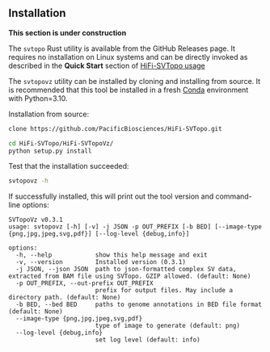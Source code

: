 ## Installation 
**This section is under construction**

The `svtopo` Rust utility is available from the GitHub Releases page. It requires no installation on Linux systems and can be directly invoked as described in the **Quick Start** section of [HiFi-SVTopo usage](docs/svtopo_usage.md)


The `svtopovz` utility can be installed by cloning and installing from source. It is recommended that this tool be installed in a fresh [Conda](https://conda.io/projects/conda/en/latest/index.html) environment with Python=3.10.

Installation from source:
```bash
clone https://github.com/PacificBiosciences/HiFi-SVTopo.git

cd HiFi-SVTopo/HiFi-SVTopoVz/
python setup.py install
```

Test that the installation succeeded:
```bash
svtopovz -h
```
If successfully installed, this will print out the tool version and command-line options: 
```text
SVTopoVz v0.3.1
usage: svtopovz [-h] [-v] -j JSON -p OUT_PREFIX [-b BED] [--image-type {png,jpg,jpeg,svg,pdf}] [--log-level {debug,info}]

options:
  -h, --help            show this help message and exit
  -v, --version         Installed version (0.3.1)
  -j JSON, --json JSON  path to json-formatted complex SV data, extracted from BAM file using SVTopo. GZIP allowed. (default: None)
  -p OUT_PREFIX, --out-prefix OUT_PREFIX
                        prefix for output files. May include a directory path. (default: None)
  -b BED, --bed BED     paths to genome annotations in BED file format (default: None)
  --image-type {png,jpg,jpeg,svg,pdf}
                        type of image to generate (default: png)
  --log-level {debug,info}
                        set log level (default: info)
```

